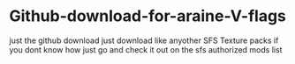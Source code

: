 # Github-download-for-araine-V-flags
just the github download
just download like anyother SFS Texture packs
if you dont know how just go and check it out on the sfs authorized mods list

